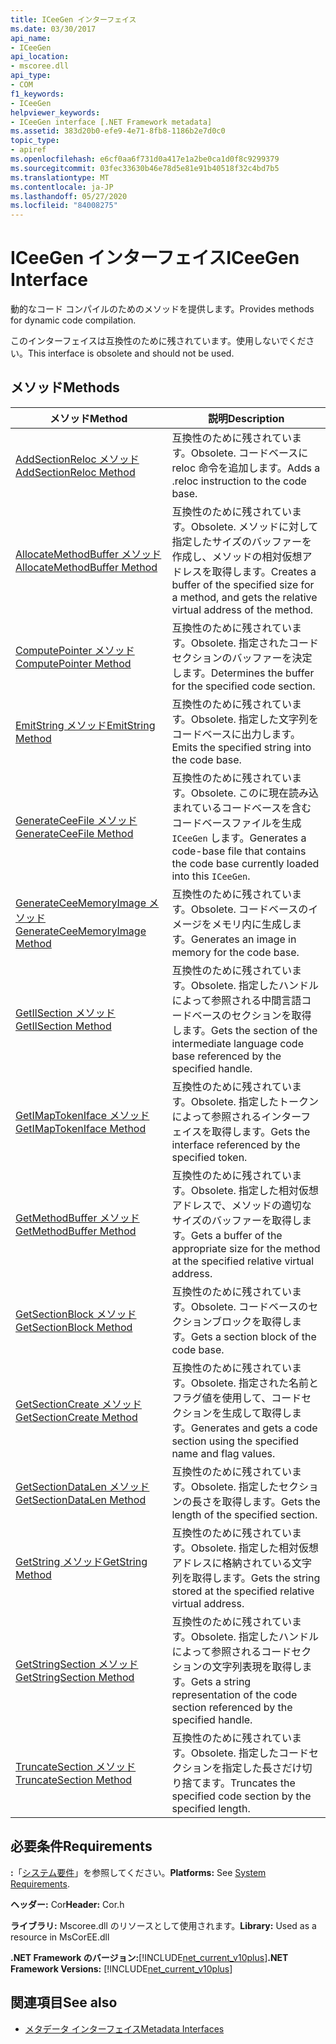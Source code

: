 ```yaml
---
title: ICeeGen インターフェイス
ms.date: 03/30/2017
api_name:
- ICeeGen
api_location:
- mscoree.dll
api_type:
- COM
f1_keywords:
- ICeeGen
helpviewer_keywords:
- ICeeGen interface [.NET Framework metadata]
ms.assetid: 383d20b0-efe9-4e71-8fb8-1186b2e7d0c0
topic_type:
- apiref
ms.openlocfilehash: e6cf0aa6f731d0a417e1a2be0ca1d0f8c9299379
ms.sourcegitcommit: 03fec33630b46e78d5e81e91b40518f32c4bd7b5
ms.translationtype: MT
ms.contentlocale: ja-JP
ms.lasthandoff: 05/27/2020
ms.locfileid: "84008275"
---
```

# <a name="iceegen-interface"></a><span data-ttu-id="229a1-102">ICeeGen インターフェイス</span><span class="sxs-lookup"><span data-stu-id="229a1-102">ICeeGen Interface</span></span>
<span data-ttu-id="229a1-103">動的なコード コンパイルのためのメソッドを提供します。</span><span class="sxs-lookup"><span data-stu-id="229a1-103">Provides methods for dynamic code compilation.</span></span>  
  
 <span data-ttu-id="229a1-104">このインターフェイスは互換性のために残されています。使用しないでください。</span><span class="sxs-lookup"><span data-stu-id="229a1-104">This interface is obsolete and should not be used.</span></span>  
  
## <a name="methods"></a><span data-ttu-id="229a1-105">メソッド</span><span class="sxs-lookup"><span data-stu-id="229a1-105">Methods</span></span>  
  
|<span data-ttu-id="229a1-106">メソッド</span><span class="sxs-lookup"><span data-stu-id="229a1-106">Method</span></span>|<span data-ttu-id="229a1-107">説明</span><span class="sxs-lookup"><span data-stu-id="229a1-107">Description</span></span>|  
|------------|-----------------|  
|[<span data-ttu-id="229a1-108">AddSectionReloc メソッド</span><span class="sxs-lookup"><span data-stu-id="229a1-108">AddSectionReloc Method</span></span>](iceegen-addsectionreloc-method.md)|<span data-ttu-id="229a1-109">互換性のために残されています。</span><span class="sxs-lookup"><span data-stu-id="229a1-109">Obsolete.</span></span> <span data-ttu-id="229a1-110">コードベースに reloc 命令を追加します。</span><span class="sxs-lookup"><span data-stu-id="229a1-110">Adds a .reloc instruction to the code base.</span></span>|  
|[<span data-ttu-id="229a1-111">AllocateMethodBuffer メソッド</span><span class="sxs-lookup"><span data-stu-id="229a1-111">AllocateMethodBuffer Method</span></span>](iceegen-allocatemethodbuffer-method.md)|<span data-ttu-id="229a1-112">互換性のために残されています。</span><span class="sxs-lookup"><span data-stu-id="229a1-112">Obsolete.</span></span> <span data-ttu-id="229a1-113">メソッドに対して指定したサイズのバッファーを作成し、メソッドの相対仮想アドレスを取得します。</span><span class="sxs-lookup"><span data-stu-id="229a1-113">Creates a buffer of the specified size for a method, and gets the relative virtual address of the method.</span></span>|  
|[<span data-ttu-id="229a1-114">ComputePointer メソッド</span><span class="sxs-lookup"><span data-stu-id="229a1-114">ComputePointer Method</span></span>](iceegen-computepointer-method.md)|<span data-ttu-id="229a1-115">互換性のために残されています。</span><span class="sxs-lookup"><span data-stu-id="229a1-115">Obsolete.</span></span> <span data-ttu-id="229a1-116">指定されたコードセクションのバッファーを決定します。</span><span class="sxs-lookup"><span data-stu-id="229a1-116">Determines the buffer for the specified code section.</span></span>|  
|[<span data-ttu-id="229a1-117">EmitString メソッド</span><span class="sxs-lookup"><span data-stu-id="229a1-117">EmitString Method</span></span>](iceegen-emitstring-method.md)|<span data-ttu-id="229a1-118">互換性のために残されています。</span><span class="sxs-lookup"><span data-stu-id="229a1-118">Obsolete.</span></span> <span data-ttu-id="229a1-119">指定した文字列をコードベースに出力します。</span><span class="sxs-lookup"><span data-stu-id="229a1-119">Emits the specified string into the code base.</span></span>|  
|[<span data-ttu-id="229a1-120">GenerateCeeFile メソッド</span><span class="sxs-lookup"><span data-stu-id="229a1-120">GenerateCeeFile Method</span></span>](iceegen-generateceefile-method.md)|<span data-ttu-id="229a1-121">互換性のために残されています。</span><span class="sxs-lookup"><span data-stu-id="229a1-121">Obsolete.</span></span> <span data-ttu-id="229a1-122">このに現在読み込まれているコードベースを含むコードベースファイルを生成 `ICeeGen` します。</span><span class="sxs-lookup"><span data-stu-id="229a1-122">Generates a code-base file that contains the code base currently loaded into this `ICeeGen`.</span></span>|  
|[<span data-ttu-id="229a1-123">GenerateCeeMemoryImage メソッド</span><span class="sxs-lookup"><span data-stu-id="229a1-123">GenerateCeeMemoryImage Method</span></span>](iceegen-generateceememoryimage-method.md)|<span data-ttu-id="229a1-124">互換性のために残されています。</span><span class="sxs-lookup"><span data-stu-id="229a1-124">Obsolete.</span></span> <span data-ttu-id="229a1-125">コードベースのイメージをメモリ内に生成します。</span><span class="sxs-lookup"><span data-stu-id="229a1-125">Generates an image in memory for the code base.</span></span>|  
|[<span data-ttu-id="229a1-126">GetIlSection メソッド</span><span class="sxs-lookup"><span data-stu-id="229a1-126">GetIlSection Method</span></span>](iceegen-getilsection-method.md)|<span data-ttu-id="229a1-127">互換性のために残されています。</span><span class="sxs-lookup"><span data-stu-id="229a1-127">Obsolete.</span></span> <span data-ttu-id="229a1-128">指定したハンドルによって参照される中間言語コードベースのセクションを取得します。</span><span class="sxs-lookup"><span data-stu-id="229a1-128">Gets the section of the intermediate language code base referenced by the specified handle.</span></span>|  
|[<span data-ttu-id="229a1-129">GetIMapTokenIface メソッド</span><span class="sxs-lookup"><span data-stu-id="229a1-129">GetIMapTokenIface Method</span></span>](iceegen-getimaptokeniface-method.md)|<span data-ttu-id="229a1-130">互換性のために残されています。</span><span class="sxs-lookup"><span data-stu-id="229a1-130">Obsolete.</span></span> <span data-ttu-id="229a1-131">指定したトークンによって参照されるインターフェイスを取得します。</span><span class="sxs-lookup"><span data-stu-id="229a1-131">Gets the interface referenced by the specified token.</span></span>|  
|[<span data-ttu-id="229a1-132">GetMethodBuffer メソッド</span><span class="sxs-lookup"><span data-stu-id="229a1-132">GetMethodBuffer Method</span></span>](iceegen-getmethodbuffer-method.md)|<span data-ttu-id="229a1-133">互換性のために残されています。</span><span class="sxs-lookup"><span data-stu-id="229a1-133">Obsolete.</span></span> <span data-ttu-id="229a1-134">指定した相対仮想アドレスで、メソッドの適切なサイズのバッファーを取得します。</span><span class="sxs-lookup"><span data-stu-id="229a1-134">Gets a buffer of the appropriate size for the method at the specified relative virtual address.</span></span>|  
|[<span data-ttu-id="229a1-135">GetSectionBlock メソッド</span><span class="sxs-lookup"><span data-stu-id="229a1-135">GetSectionBlock Method</span></span>](iceegen-getsectionblock-method.md)|<span data-ttu-id="229a1-136">互換性のために残されています。</span><span class="sxs-lookup"><span data-stu-id="229a1-136">Obsolete.</span></span> <span data-ttu-id="229a1-137">コードベースのセクションブロックを取得します。</span><span class="sxs-lookup"><span data-stu-id="229a1-137">Gets a section block of the code base.</span></span>|  
|[<span data-ttu-id="229a1-138">GetSectionCreate メソッド</span><span class="sxs-lookup"><span data-stu-id="229a1-138">GetSectionCreate Method</span></span>](iceegen-getsectioncreate-method.md)|<span data-ttu-id="229a1-139">互換性のために残されています。</span><span class="sxs-lookup"><span data-stu-id="229a1-139">Obsolete.</span></span> <span data-ttu-id="229a1-140">指定された名前とフラグ値を使用して、コードセクションを生成して取得します。</span><span class="sxs-lookup"><span data-stu-id="229a1-140">Generates and gets a code section using the specified name and flag values.</span></span>|  
|[<span data-ttu-id="229a1-141">GetSectionDataLen メソッド</span><span class="sxs-lookup"><span data-stu-id="229a1-141">GetSectionDataLen Method</span></span>](iceegen-getsectiondatalen-method.md)|<span data-ttu-id="229a1-142">互換性のために残されています。</span><span class="sxs-lookup"><span data-stu-id="229a1-142">Obsolete.</span></span> <span data-ttu-id="229a1-143">指定したセクションの長さを取得します。</span><span class="sxs-lookup"><span data-stu-id="229a1-143">Gets the length of the specified section.</span></span>|  
|[<span data-ttu-id="229a1-144">GetString メソッド</span><span class="sxs-lookup"><span data-stu-id="229a1-144">GetString Method</span></span>](iceegen-getstring-method.md)|<span data-ttu-id="229a1-145">互換性のために残されています。</span><span class="sxs-lookup"><span data-stu-id="229a1-145">Obsolete.</span></span> <span data-ttu-id="229a1-146">指定した相対仮想アドレスに格納されている文字列を取得します。</span><span class="sxs-lookup"><span data-stu-id="229a1-146">Gets the string stored at the specified relative virtual address.</span></span>|  
|[<span data-ttu-id="229a1-147">GetStringSection メソッド</span><span class="sxs-lookup"><span data-stu-id="229a1-147">GetStringSection Method</span></span>](iceegen-getstringsection-method.md)|<span data-ttu-id="229a1-148">互換性のために残されています。</span><span class="sxs-lookup"><span data-stu-id="229a1-148">Obsolete.</span></span> <span data-ttu-id="229a1-149">指定したハンドルによって参照されるコードセクションの文字列表現を取得します。</span><span class="sxs-lookup"><span data-stu-id="229a1-149">Gets a string representation of the code section referenced by the specified handle.</span></span>|  
|[<span data-ttu-id="229a1-150">TruncateSection メソッド</span><span class="sxs-lookup"><span data-stu-id="229a1-150">TruncateSection Method</span></span>](iceegen-truncatesection-method.md)|<span data-ttu-id="229a1-151">互換性のために残されています。</span><span class="sxs-lookup"><span data-stu-id="229a1-151">Obsolete.</span></span> <span data-ttu-id="229a1-152">指定したコードセクションを指定した長さだけ切り捨てます。</span><span class="sxs-lookup"><span data-stu-id="229a1-152">Truncates the specified code section by the specified length.</span></span>|  
  
## <a name="requirements"></a><span data-ttu-id="229a1-153">必要条件</span><span class="sxs-lookup"><span data-stu-id="229a1-153">Requirements</span></span>  
 <span data-ttu-id="229a1-154">**:**「[システム要件](../../get-started/system-requirements.md)」を参照してください。</span><span class="sxs-lookup"><span data-stu-id="229a1-154">**Platforms:** See [System Requirements](../../get-started/system-requirements.md).</span></span>  
  
 <span data-ttu-id="229a1-155">**ヘッダー:** Cor</span><span class="sxs-lookup"><span data-stu-id="229a1-155">**Header:** Cor.h</span></span>  
  
 <span data-ttu-id="229a1-156">**ライブラリ:** Mscoree.dll のリソースとして使用されます。</span><span class="sxs-lookup"><span data-stu-id="229a1-156">**Library:** Used as a resource in MsCorEE.dll</span></span>  
  
 <span data-ttu-id="229a1-157">**.NET Framework のバージョン:**[!INCLUDE[net_current_v10plus](../../../../includes/net-current-v10plus-md.md)]</span><span class="sxs-lookup"><span data-stu-id="229a1-157">**.NET Framework Versions:** [!INCLUDE[net_current_v10plus](../../../../includes/net-current-v10plus-md.md)]</span></span>  
  
## <a name="see-also"></a><span data-ttu-id="229a1-158">関連項目</span><span class="sxs-lookup"><span data-stu-id="229a1-158">See also</span></span>

- [<span data-ttu-id="229a1-159">メタデータ インターフェイス</span><span class="sxs-lookup"><span data-stu-id="229a1-159">Metadata Interfaces</span></span>](metadata-interfaces.md)
